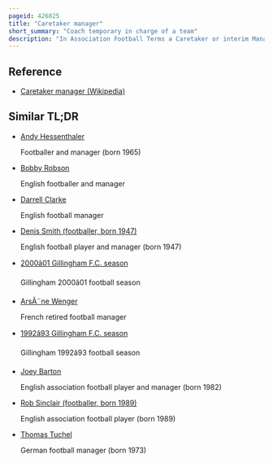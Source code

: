 ```yaml
---
pageid: 426825
title: "Caretaker manager"
short_summary: "Coach temporary in charge of a team"
description: "In Association Football Terms a Caretaker or interim Manager is Somebody who takes temporary Charge of a Football Team normally when the regular Manager is fired or leaves for a different Club. However, a Caretaker Manager may also be appointed if the regular Manager is suspended, Ill, has suspected Covid-19 or is unable to attend to their usual Duties. Examples of Caretaker Managers are germn Burgos angelo alessio Jordi Roura and Rob Page. Caretaker Managers are typically appointed at short Notice from within the Club usually by the Assistant Manager a senior Coach or an experienced Player."
---
```


## Reference

- [Caretaker manager (Wikipedia)](https://en.wikipedia.org/?curid=426825)

## Similar TL;DR

- [Andy Hessenthaler](/tldr/en/andy-hessenthaler)

  Footballer and manager (born 1965)

- [Bobby Robson](/tldr/en/bobby-robson)

  English footballer and manager

- [Darrell Clarke](/tldr/en/darrell-clarke)

  English football manager

- [Denis Smith (footballer, born 1947)](/tldr/en/denis-smith-footballer-born-1947)

  English football player and manager (born 1947)

- [2000â01 Gillingham F.C. season](/tldr/en/200001-gillingham-fc-season)

  Gillingham 2000â01 football season

- [ArsÃ¨ne Wenger](/tldr/en/arsene-wenger)

  French retired football manager

- [1992â93 Gillingham F.C. season](/tldr/en/199293-gillingham-fc-season)

  Gillingham 1992â93 football season

- [Joey Barton](/tldr/en/joey-barton)

  English association football player and manager (born 1982)

- [Rob Sinclair (footballer, born 1989)](/tldr/en/rob-sinclair-footballer-born-1989)

  English association football player (born 1989)

- [Thomas Tuchel](/tldr/en/thomas-tuchel)

  German football manager (born 1973)
